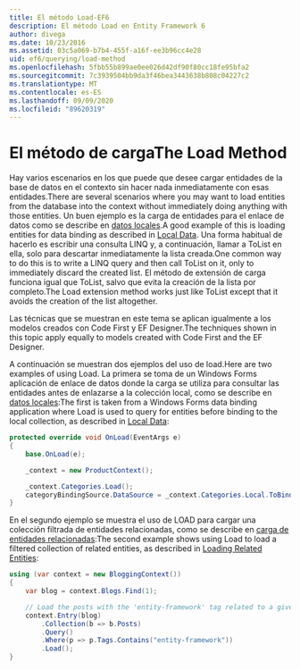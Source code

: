 ```yaml
---
title: El método Load-EF6
description: El método Load en Entity Framework 6
author: divega
ms.date: 10/23/2016
ms.assetid: 03c5a069-b7b4-455f-a16f-ee3b96cc4e28
uid: ef6/querying/load-method
ms.openlocfilehash: 5fbb55b899ae0ee026d42df90f80cc18fe95bfa2
ms.sourcegitcommit: 7c3939504bb9da3f46bea3443638b808c04227c2
ms.translationtype: MT
ms.contentlocale: es-ES
ms.lasthandoff: 09/09/2020
ms.locfileid: "89620319"
---
```

# <a name="the-load-method"></a><span data-ttu-id="84659-103">El método de carga</span><span class="sxs-lookup"><span data-stu-id="84659-103">The Load Method</span></span>
<span data-ttu-id="84659-104">Hay varios escenarios en los que puede que desee cargar entidades de la base de datos en el contexto sin hacer nada inmediatamente con esas entidades.</span><span class="sxs-lookup"><span data-stu-id="84659-104">There are several scenarios where you may want to load entities from the database into the context without immediately doing anything with those entities.</span></span> <span data-ttu-id="84659-105">Un buen ejemplo es la carga de entidades para el enlace de datos como se describe en [datos locales](xref:ef6/querying/local-data).</span><span class="sxs-lookup"><span data-stu-id="84659-105">A good example of this is loading entities for data binding as described in [Local Data](xref:ef6/querying/local-data).</span></span> <span data-ttu-id="84659-106">Una forma habitual de hacerlo es escribir una consulta LINQ y, a continuación, llamar a ToList en ella, solo para descartar inmediatamente la lista creada.</span><span class="sxs-lookup"><span data-stu-id="84659-106">One common way to do this is to write a LINQ query and then call ToList on it, only to immediately discard the created list.</span></span> <span data-ttu-id="84659-107">El método de extensión de carga funciona igual que ToList, salvo que evita la creación de la lista por completo.</span><span class="sxs-lookup"><span data-stu-id="84659-107">The Load extension method works just like ToList except that it avoids the creation of the list altogether.</span></span>  

<span data-ttu-id="84659-108">Las técnicas que se muestran en este tema se aplican igualmente a los modelos creados con Code First y EF Designer.</span><span class="sxs-lookup"><span data-stu-id="84659-108">The techniques shown in this topic apply equally to models created with Code First and the EF Designer.</span></span>  

<span data-ttu-id="84659-109">A continuación se muestran dos ejemplos del uso de load.</span><span class="sxs-lookup"><span data-stu-id="84659-109">Here are two examples of using Load.</span></span> <span data-ttu-id="84659-110">La primera se toma de un Windows Forms aplicación de enlace de datos donde la carga se utiliza para consultar las entidades antes de enlazarse a la colección local, como se describe en [datos locales](xref:ef6/querying/local-data):</span><span class="sxs-lookup"><span data-stu-id="84659-110">The first is taken from a Windows Forms data binding application where Load is used to query for entities before binding to the local collection, as described in [Local Data](xref:ef6/querying/local-data):</span></span>  

``` csharp
protected override void OnLoad(EventArgs e)
{
    base.OnLoad(e);

    _context = new ProductContext();

    _context.Categories.Load();
    categoryBindingSource.DataSource = _context.Categories.Local.ToBindingList();
}
```  

<span data-ttu-id="84659-111">En el segundo ejemplo se muestra el uso de LOAD para cargar una colección filtrada de entidades relacionadas, como se describe en [carga de entidades relacionadas](xref:ef6/querying/related-data):</span><span class="sxs-lookup"><span data-stu-id="84659-111">The second example shows using Load to load a filtered collection of related entities, as described in [Loading Related Entities](xref:ef6/querying/related-data):</span></span>  

``` csharp
using (var context = new BloggingContext())
{
    var blog = context.Blogs.Find(1);

    // Load the posts with the 'entity-framework' tag related to a given blog
    context.Entry(blog)
        .Collection(b => b.Posts)
        .Query()
        .Where(p => p.Tags.Contains("entity-framework"))
        .Load();
}
```  
